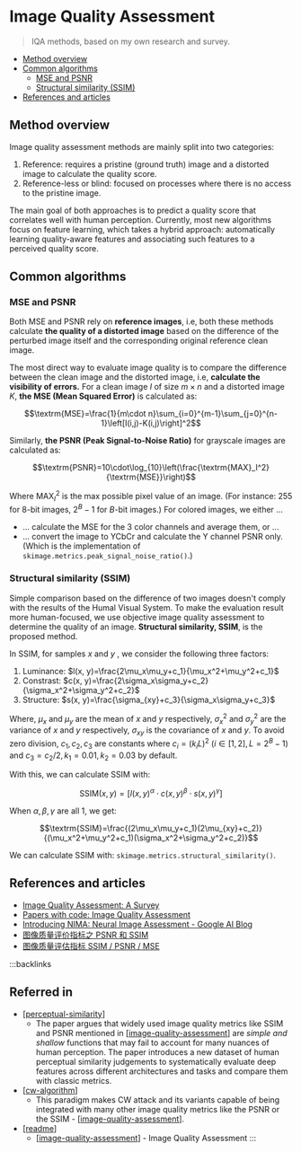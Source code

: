 # Image Quality Assessment

> IQA methods, based on my own research and survey.

- [Method overview](#method-overview)
- [Common algorithms](#common-algorithms)
  - [MSE and PSNR](#mse-and-psnr)
  - [Structural similarity (SSIM)](#structural-similarity-ssim)
- [References and articles](#references-and-articles)

## Method overview

Image quality assessment methods are mainly split into two categories:

1. Reference: requires a pristine (ground truth) image and a distorted image to calculate the quality score.
2. Reference-less or blind: focused on processes where there is no access to the pristine image.

The main goal of both approaches is to predict a quality score that correlates well with human perception. Currently, most new algorithms focus on feature learning, which takes a hybrid approach: automatically learning quality-aware features and associating such features to a perceived quality score.

## Common algorithms

### MSE and PSNR

<p class="callout">
Both MSE and PSNR rely on <b>reference images</b>, i.e, both these methods calculate <b>the quality of a distorted image</b> based on the difference of the perturbed image itself and the corresponding original reference clean image.
</p>

The most direct way to evaluate image quality is to compare the difference between the clean image and the distorted image, i.e, **calculate the visibility of errors.** For a clean image $I$ of size $m\times n$ and a distorted image $K$, **the $\text{MSE}$ (Mean Squared Error)** is calculated as:

$$\textrm{MSE}=\frac{1}{m\cdot n}\sum_{i=0}^{m-1}\sum_{j=0}^{n-1}\left[I(i,j)-K(i,j)\right]^2$$

Similarly, **the $\text{PSNR}$ (Peak Signal-to-Noise Ratio)** for grayscale images are calculated as:

$$\textrm{PSNR}=10\cdot\log_{10}\left(\frac{\textrm{MAX}_I^2}{\textrm{MSE}}\right)$$

Where $\text{MAX}_I^2$ is the max possible pixel value of an image. (For instance: 255 for 8-bit images, $2^B-1$ for $B$-bit images.) For colored images, we either ...

- ... calculate the $\text{MSE}$ for the 3 color channels and average them, or ...
- ... convert the image to YCbCr and calculate the Y channel $\text{PSNR}$ only. (Which is the implementation of `skimage.metrics.peak_signal_noise_ratio()`.)

### Structural similarity (SSIM)

Simple comparison based on the difference of two images doesn't comply with the results of the Humal Visual System. To make the evaluation result more human-focused, we use objective image quality assessment to determine the quality of an image. **Structural similarity, SSIM**, is the proposed method.

In SSIM, for samples $x$ and $y$ , we consider the following three factors:

1. Luminance: $l(x, y)=\frac{2\mu_x\mu_y+c_1}{\mu_x^2+\mu_y^2+c_1}$
2. Constrast: $c(x, y)=\frac{2\sigma_x\sigma_y+c_2}{\sigma_x^2+\sigma_y^2+c_2}$
3. Structure: $s(x, y)=\frac{\sigma_{xy}+c_3}{\sigma_x\sigma_y+c_3}$

Where, $\mu_x$ and $\mu_y$ are the mean of $x$ and $y$ respectively, $\sigma_x^2$ and $\sigma_y^2$ are the variance of $x$ and $y$ respectively, $\sigma_{xy}$ is the covariance of $x$ and $y$. To avoid zero division, $c_1, c_2, c_3$ are constants where $c_i=(k_iL)^2\ (i\in[1,2], L=2^B-1)$ and $c_3=c_2/2, k_1=0.01, k_2=0.03$ by default.

With this, we can calculate SSIM with:

$$\textrm{SSIM}(x,y)=[l(x,y)^\alpha\cdot c(x,y)^\beta \cdot s(x,y)^\gamma]$$

When $\alpha, \beta, \gamma$ are all 1, we get:

$$\textrm{SSIM}=\frac{(2\mu_x\mu_y+c_1)(2\mu_{xy}+c_2)}{(\mu_x^2+\mu_y^2+c_1)(\sigma_x^2+\sigma_y^2+c_2)}$$

We can calculate SSIM with: `skimage.metrics.structural_similarity()`.

## References and articles

- [Image Quality Assessment: A Survey](https://medium.com/@ocampor/advanced-methods-for-iqa-37581ec3c31f)
- [Papers with code: Image Quality Assessment](https://paperswithcode.com/task/image-quality-assessment)
- [Introducing NIMA: Neural Image Assessment - Google AI Blog](https://ai.googleblog.com/2017/12/introducing-nima-neural-image-assessment.html)
- [图像质量评价指标之 PSNR 和 SSIM](https://zhuanlan.zhihu.com/p/50757421)
- [图像质量评估指标 SSIM / PSNR / MSE](https://zhuanlan.zhihu.com/p/150865007)

:::backlinks
## Referred in
* [[perceptual-similarity]]
	* The paper argues that widely used image quality metrics like SSIM and PSNR mentioned in [[image-quality-assessment]] are *simple and shallow* functions that may fail to account for many nuances of human perception. The paper introduces a new dataset of human perceptual similarity judgements to systematically evaluate deep features across different architectures and tasks and compare them with classic metrics.
* [[cw-algorithm]]
	* This paradigm makes CW attack and its variants capable of being integrated with many other image quality metrics like the PSNR or the SSIM - [[image-quality-assessment]].
* [[readme]]
	* [[image-quality-assessment]] - Image Quality Assessment
:::

[//begin]: # 'Autogenerated link references for markdown compatibility'
[perceptual-similarity]: perceptual-similarity.md 'Perceptual Similarity'
[image-quality-assessment]: image-quality-assessment.md 'Image Quality Assessment'
[cw-algorithm]: cw-algorithm.md 'The CW attack algorithm'
[readme]: readme.md "🔬 Spencer's Wiki"
[//end]: # 'Autogenerated link references'
